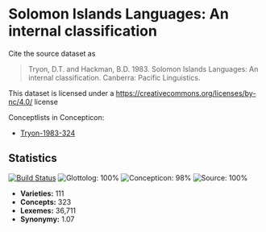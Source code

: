 # Solomon Islands Languages: An internal classification

Cite the source dataset as

> Tryon, D.T. and Hackman, B.D. 1983. Solomon Islands Languages: An internal classification. Canberra: Pacific Linguistics.

This dataset is licensed under a https://creativecommons.org/licenses/by-nc/4.0/ license

Conceptlists in Concepticon:
- [Tryon-1983-324](http://concepticon.clld.org/contributions/Tryon-1983-324)

## Statistics


[![Build Status](https://travis-ci.org/lexibank/tryonsolomon.svg?branch=master)](https://travis-ci.org/lexibank/tryonsolomon)
![Glottolog: 100%](https://img.shields.io/badge/Glottolog-100%25-brightgreen.svg "Glottolog: 100%")
![Concepticon: 98%](https://img.shields.io/badge/Concepticon-98%25-green.svg "Concepticon: 98%")
![Source: 100%](https://img.shields.io/badge/Source-100%25-brightgreen.svg "Source: 100%")

- **Varieties:** 111
- **Concepts:** 323
- **Lexemes:** 36,711
- **Synonymy:** 1.07
